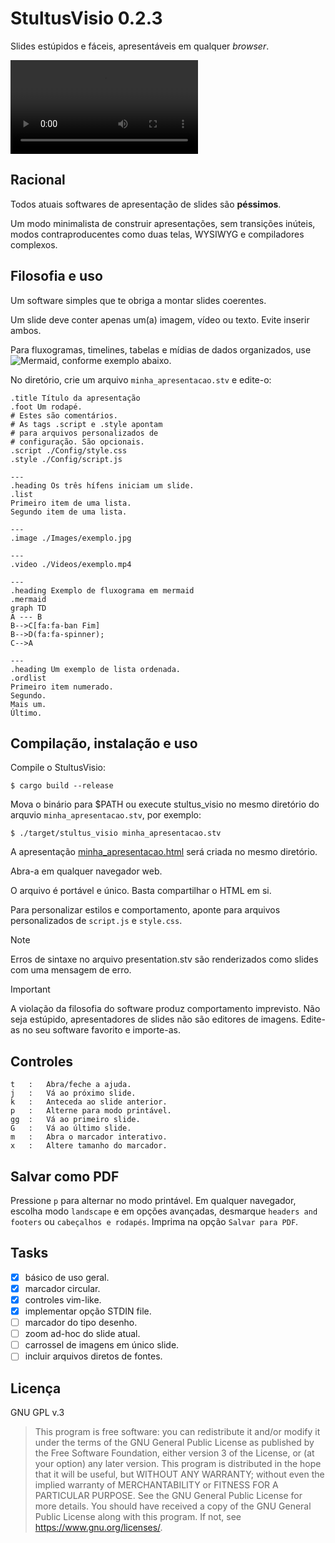 <!--This file is part of StultusVisio.

    StultusVisio is free software: you can redistribute it and/or modify
    it under the terms of the GNU General Public License as published by
    the Free Software Foundation, either version 3 of the License, or
    (at your option) any later version.

    StultusVisio is distributed in the hope that it will be useful,
    but WITHOUT ANY WARRANTY; without even the implied warranty of
    MERCHANTABILITY or FITNESS FOR A PARTICULAR PURPOSE.  See the
    GNU General Public License for more details.

    You should have received a copy of the GNU General Public License
    along with StultusVisio.  If not, see <https://www.gnu.org/licenses/>6.
    Jefferson T. @ 2023. Telegram: StalinCCCP 
-->
# StultusVisio 0.2.3

Slides estúpidos e fáceis, apresentáveis em qualquer _browser_.

![Vídeo exemplo](stultus-visio.mp4)

## Racional
Todos atuais softwares de apresentação de slides são **péssimos**.

Um modo minimalista de construir apresentações, sem transições inúteis, modos contraproducentes como duas telas, WYSIWYG e compiladores complexos.

## Filosofia e uso
Um software simples que te obriga a montar slides coerentes.

Um slide deve conter apenas um(a) imagem, vídeo ou texto. Evite inserir ambos.

Para fluxogramas, timelines, tabelas e mídias de dados organizados, use ![Mermaid](https://github.com/mermaid-js/mermaid), conforme exemplo abaixo.

No diretório, crie um arquivo `minha_apresentacao.stv` e edite-o:

```
.title Título da apresentação
.foot Um rodapé.
# Estes são comentários. 
# As tags .script e .style apontam 
# para arquivos personalizados de 
# configuração. São opcionais.
.script ./Config/style.css
.style ./Config/script.js

--- 
.heading Os três hífens iniciam um slide.
.list
Primeiro item de uma lista.
Segundo item de uma lista.

---
.image ./Images/exemplo.jpg

---
.video ./Videos/exemplo.mp4

---
.heading Exemplo de fluxograma em mermaid
.mermaid
graph TD
A --- B
B-->C[fa:fa-ban Fim]
B-->D(fa:fa-spinner);
C-->A

---
.heading Um exemplo de lista ordenada.
.ordlist
Primeiro item numerado.
Segundo.
Mais um.
Último.

```
## Compilação, instalação e uso

Compile o StultusVisio:
```
$ cargo build --release 
```

Mova o binário para $PATH ou execute stultus_visio no mesmo diretório do arquvio `minha_apresentacao.stv`, por exemplo:
```
$ ./target/stultus_visio minha_apresentacao.stv
```

A apresentação [minha_apresentacao.html](./minha_apresentacao.html) será criada no mesmo diretório.

Abra-a em qualquer navegador web.

O arquivo é portável e único. Basta compartilhar o HTML em si.

Para personalizar estilos e comportamento, aponte para arquivos personalizados de `script.js` e `style.css`.

> [!NOTE]
> Erros de sintaxe no arquivo presentation.stv são renderizados como slides com uma mensagem de erro.

> [!IMPORTANT]
> A violação da filosofia do software produz comportamento imprevisto. Não seja estúpido, apresentadores de slides não são editores de imagens. Edite-as no seu software favorito e importe-as.

## Controles

```
t   :   Abra/feche a ajuda.
j   :   Vá ao próximo slide.
k   :   Anteceda ao slide anterior.
p   :   Alterne para modo printável. 
gg  :   Vá ao primeiro slide.
G   :   Vá ao último slide.
m   :   Abra o marcador interativo.
x   :   Altere tamanho do marcador.

```

## Salvar como PDF
Pressione `p` para alternar no modo printável. 
Em qualquer navegador, escolha modo `landscape` e em opções avançadas, desmarque `headers and footers` ou `cabeçalhos e rodapés`.
Imprima na opção `Salvar para PDF`.

## Tasks
- [x] básico de uso geral.
- [x] marcador circular.
- [x] controles vim-like.
- [x] implementar opção STDIN file.
- [ ] marcador do tipo desenho.
- [ ] zoom ad-hoc do slide atual.
- [ ] carrossel de imagens em único slide.
- [ ] incluir arquivos diretos de fontes.

## Licença
GNU GPL v.3
>This program is free software: you can redistribute it and/or modify it under the terms of the GNU General Public License as published by the Free Software Foundation, either version 3 of the License, or (at your option) any later version. This program is distributed in the hope that it will be useful, but WITHOUT ANY WARRANTY; without even the implied warranty of MERCHANTABILITY or FITNESS FOR A PARTICULAR PURPOSE.  See the GNU General Public License for more details. You should have received a copy of the GNU General Public License along with this program.  If not, see https://www.gnu.org/licenses/.
